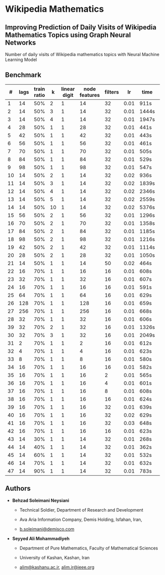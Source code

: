 # Wikipedia Mathematics

## Improving Prediction of Daily Visits of Wikipedia Mathematics Topics using Graph Neural Networks

Number of daily visits of Wikipedia mathematics topics with Neural Machine Learning Model

## Benchmark

| # | lags | train ratio | k  | linear digit | node features | filters |  lr  |  time  |  error  |
|--| ---- | ----------- | -- | ------------ | ------------- | ------- | ---- | ------ | ------- |
|1| 14   | 50%         | 2  |       1      |    14   | 32 | 0.01 | 911s | 0.8143236637115479 |
|2| 14   | 50%         | 3  |       1      |    14   | 32 | 0.01 | 1444s | 0.8163800835609436 |
|3| 14   | 50%         | 4 | 1 | 14 | 32 | 0.01 | 1947s | 0.7932114601135254 |
|4| 28   | 50%         | 1 | 1 | 28 | 32 | 0.01 | 441s | 0.8761430382728577 |
|5| 42   | 50%         | 1 | 1 | 42 | 32 | 0.01 | 443s | 0.8508368134498596 |
|6| 56   | 50%         | 1 | 1 | 56 | 32 | 0.01 | 461s | 0.856105387210846 |
|7| 70   | 50%         | 1 | 1 | 70 | 32 | 0.01 | 505s | 0.8762531280517578 |
|8| 84   | 50%         | 1 | 1 | 84 | 32 | 0.01 | 529s | 0.9409999847412109 |
|9| 98   | 50%         | 1 | 1 | 98 | 32 | 0.01 | 547s | 0.9203919768333435 |
|10| 14   | 50%         | 2 | 1 | 14 | 32 | 0.02 | 936s | 0.8355252742767334 |
|11| 14   | 50%         | 3 | 1 | 14 | 32 | 0.02 | 1839s | 0.8604558110237122 |
|12| 14   | 50%         | 4 | 1 | 14 | 32 | 0.02 | 2346s | 0.8616055846214294 |
|13| 14   | 50%         | 5 | 1 | 14 | 32 | 0.02 | 2559s | 0.8867608308792114 |
|14| 14   | 50%         | 10 | 1 | 14 | 32 | 0.02 | 5376s | 0.8464503288269043 |
|15| 56  | 50% | 2 | 1 | 56 | 32 | 0.01 | 1296s | 0.8364545106887817 | 
|16| 70  | 50% | 2 | 1 | 70 | 32 | 0.01 | 1358s | 0.8788001537322998 | 
|17| 84  | 50% | 2 | 1 | 84 | 32 | 0.01 | 1185s | 0.9005643129348755 | 
|18| 98  | 50% | 2 | 1 | 98 | 32 | 0.01 | 1216s | 0.8543722629547119 | 
|19| 42 | 50% | 2 | 1 | 42 | 32 | 0.01 | 1114s | 0.8399303555488586 |
|20| 28 | 50% | 2 | 1 | 28 | 32 | 0.01 | 1050s | 0.8465337753295898 |
|21| 14 | 50% | 1 | 1 | 14 | 50 | 0.02 | 464s | 0.8963724374771118 |
|22| 16 | 70% | 1 | 1 | 16 | 16 | 0.01 | 608s | 1.401132583618164 |
|23| 32 | 70% | 1 | 1 | 32 | 16 | 0.01 | 607s | 1.634675145149231 |
|24| 16 | 70% | 1 | 1 | 16 | 16 | 0.01 | 591s | 1.3993479013442993 |
|25|64|70% | 1 | 1 | 64 | 16 | 0.01 | 629s | 1.669908046722412 |
|26|128|70% | 1 | 1 | 128 | 16 | 0.01 | 659s | 1.0828124284744263 |
|27|256|70% | 1 | 1 | 256 | 16 | 0.01 | 668s | 0.8271479606628418 |
|28|32|70% | 1 | 1 | 32 | 16 | 0.01 | 606s | 1.685264229774475 |
|39|32|70% | 2 | 1 | 32 | 16 | 0.01 | 1326s | 1.3383041620254517 |
|30|32|70% | 3 | 1 | 32 | 16 | 0.01 | 2049s | 1.3266639709472656 |
|31|2|70% | 1 | 1 | 2 | 16 | 0.01 | 612s | 1.2748934030532837 |
|32|4|70% | 1 | 1 | 4 | 16 | 0.01 | 623s | 1.3384982347488403 |
|33|8|70% | 1 | 1 | 8 | 16 | 0.01 | 580s | 1.364047884941101 |
|34|16|70% | 1 | 1 | 16 | 16 | 0.01 | 582s | 1.3909107446670532 |
|35|16|70% | 1 | 1 | 16 | 2 | 0.01 | 565s | 1.2858407497406006 |
|36|16|70% | 1 | 1 | 16 | 4 | 0.01 | 601s | 1.3470855951309204 |
|37|16|70% | 1 | 1 | 16 | 8 | 0.01 | 608s | 1.3956334590911865 |
|38|16|70% | 1 | 1 | 16 | 16 | 0.01 | 624s | 1.3498746156692505 |
|39|16|70% | 1 | 1 | 16 | 32 | 0.01 | 639s | 1.3010109663009644 |
|40|16|70% | 1 | 1 | 16 | 32 | 0.02 | 629s | 1.7191174030303955 |
|41|16|70% | 1 | 1 | 16 | 32 | 0.03 | 648s | 1.809025764465332 |
|42|16|70% | 1 | 1 | 16 | 16 | 0.01 | 623s | 1.4078537225723267 |
|43|14|30% | 1 | 1 | 14 | 32 | 0.01 | 268s | 1.0906275510787964 |
|44|14|40% | 1 | 1 | 14 | 32 | 0.01 | 362s | 0.8774722814559937 |
|45|14|60% | 1 | 1 | 14 | 32 | 0.01 | 532s | 0.8744056224822998 |
|46|14|70% | 1 | 1 | 14 | 32 | 0.01 | 632s | 1.314452052116394 |
|47|14|90% | 1 | 1 | 14 | 32 | 0.01 | 783s | 0.66766756772995 |

## Authors

- **Behzad Soleimani Neysiani**

  - Technical Soldier, Department of Research and Development

  - Ava Aria Information Company, Demis Holding, Isfahan, Iran,

  - b.soleimani@demisco.com

- **Seyyed Ali Mohammadiyeh**

  - Department of Pure Mathematics, Faculty of Mathematical Sciences

  - University of Kashan, Kashan, Iran

  - alim@kashanu.ac.ir, alim.ir@ieee.org


